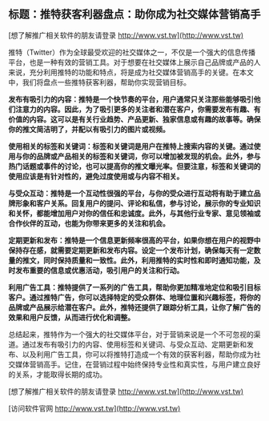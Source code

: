 ## **标题：推特获客利器盘点：助你成为社交媒体营销高手**

[想了解推广相关软件的朋友请登录 http://www.vst.tw](http://www.vst.tw)

推特（Twitter）作为全球最受欢迎的社交媒体之一，不仅是一个强大的信息传播平台，也是一种有效的营销工具。对于想要在社交媒体上展示自己品牌或产品的人来说，充分利用推特的功能和特点，将是成为社交媒体营销高手的关键。在本文中，我们将盘点一些推特获客利器，帮助你实现营销目标。

**发布有吸引力的内容：推特是一个快节奏的平台，用户通常只关注那些能够吸引他们注意力的内容。因此，为了吸引更多的关注者和潜在客户，你需要发布有趣、有价值的内容。这可以是有关行业趋势、产品更新、独家信息或有趣的故事等。确保你的推文简洁明了，并配以有吸引力的图片或视频。**

**使用相关的标签和关键词：标签和关键词是用户在推特上搜索内容的关键。通过使用与你的品牌或产品相关的标签和关键词，你可以增加被发现的机会。此外，参与热门话题或事件的讨论，也可以提高你的推文曝光率。但要注意，标签和关键词的使用应该是有针对性的，避免过度使用或与内容不相关。**

**与受众互动：推特是一个互动性很强的平台，与你的受众进行互动将有助于建立品牌形象和客户关系。回复用户的提问、评论和私信，参与讨论，展示你的专业知识和关怀，都能增加用户对你的信任和忠诚度。此外，与其他行业专家、意见领袖或合作伙伴的互动，也能为你带来更多的关注和机会。**

**定期更新和发布：推特是一个信息更新频率很高的平台，如果你想在用户的视野中保持存在感，就需要定期更新和发布内容。设定一个发布计划，确保每天有一定数量的推文，同时保持质量和一致性。此外，利用推特的实时性和即时通知功能，及时发布重要的信息或优惠活动，吸引用户的关注和行动。**

**利用广告工具：推特提供了一系列的广告工具，帮助你更加精准地定位和吸引目标客户。通过推特广告，你可以选择特定的受众群体、地理位置和兴趣标签，将你的品牌或产品展示给潜在客户。此外，推特还提供了跟踪分析工具，让你了解广告的效果和用户反馈，从而进行优化和调整。**

总结起来，推特作为一个强大的社交媒体平台，对于营销来说是一个不可忽视的渠道。通过发布有吸引力的内容、使用标签和关键词、与受众互动、定期更新和发布、以及利用广告工具，你可以将推特打造成一个有效的获客利器，帮助你成为社交媒体营销高手。记住，在营销过程中始终保持专业性和真实性，与用户建立良好的关系，才能取得长期的成功。

[想了解推广相关软件的朋友请登录 http://www.vst.tw](http://www.vst.tw)


[访问软件官网 http://www.vst.tw](http://www.vst.tw)
